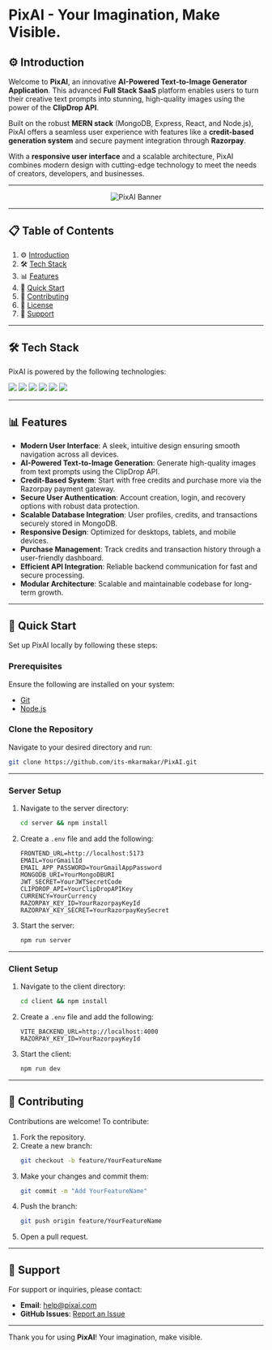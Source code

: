 # PixAI - Your Imagination, Make Visible.

## ⚙ Introduction

Welcome to **PixAI**, an innovative **AI-Powered Text-to-Image Generator Application**. This advanced **Full Stack SaaS** platform enables users to turn their creative text prompts into stunning, high-quality images using the power of the **ClipDrop API**.  

Built on the robust **MERN stack** (MongoDB, Express, React, and Node.js), PixAI offers a seamless user experience with features like a **credit-based generation system** and secure payment integration through **Razorpay**.  

With a **responsive user interface** and a scalable architecture, PixAI combines modern design with cutting-edge technology to meet the needs of creators, developers, and businesses.

---

<div align="center">
  <img src="https://drive.google.com/uc?export=view&id=1uWj3giQl89EfkU0k6x_ien1-PUqhzfYE" alt="PixAI Banner">
</div>

---

## 📋 Table of Contents

1. ⚙ [Introduction](#introduction)  
2. 🛠️ [Tech Stack](#tech-stack)  
3. 📊 [Features](#features)  
4. 🚀 [Quick Start](#quick-start)  
5. 🤝 [Contributing](#contributing)  
6. 📜 [License](#license)  
7. 💬 [Support](#support)  

---

## 🛠️ Tech Stack

PixAI is powered by the following technologies:  

<div>
  <img src="https://img.shields.io/badge/JavaScript-F7DF1E?style=for-the-badge&logo=javascript&logoColor=black">
  <img src="https://img.shields.io/badge/Tailwind_CSS-38B2AC?style=for-the-badge&logo=tailwind-css&logoColor=white">
  <img src="https://img.shields.io/badge/MongoDB-4EA94B?style=for-the-badge&logo=mongodb&logoColor=white">
  <img src="https://img.shields.io/badge/Express.js-404D59?style=for-the-badge">
  <img src="https://img.shields.io/badge/React-20232A?style=for-the-badge&logo=react&logoColor=61DAFB">
  <img src="https://img.shields.io/badge/Node.js-43853D?style=for-the-badge&logo=node.js&logoColor=white">
</div>

---

## 📊 Features

- **Modern User Interface**: A sleek, intuitive design ensuring smooth navigation across all devices.  
- **AI-Powered Text-to-Image Generation**: Generate high-quality images from text prompts using the ClipDrop API.  
- **Credit-Based System**: Start with free credits and purchase more via the Razorpay payment gateway.  
- **Secure User Authentication**: Account creation, login, and recovery options with robust data protection.  
- **Scalable Database Integration**: User profiles, credits, and transactions securely stored in MongoDB.  
- **Responsive Design**: Optimized for desktops, tablets, and mobile devices.  
- **Purchase Management**: Track credits and transaction history through a user-friendly dashboard.  
- **Efficient API Integration**: Reliable backend communication for fast and secure processing.  
- **Modular Architecture**: Scalable and maintainable codebase for long-term growth.  

---

## 🚀 Quick Start

Set up PixAI locally by following these steps:

### **Prerequisites**  
Ensure the following are installed on your system:  
- [Git](https://git-scm.com/)  
- [Node.js](https://nodejs.org/)  

### **Clone the Repository**  
Navigate to your desired directory and run:  
```bash
git clone https://github.com/its-mkarmakar/PixAI.git
```

---

### **Server Setup**  

1. Navigate to the server directory:  
   ```bash
   cd server && npm install
   ```

2. Create a `.env` file and add the following:  
   ```env
   FRONTEND_URL=http://localhost:5173
   EMAIL=YourGmailId
   EMAIL_APP_PASSWORD=YourGmailAppPassword
   MONGODB_URI=YourMongoDBURI
   JWT_SECRET=YourJWTSecretCode
   CLIPDROP_API=YourClipDropAPIKey
   CURRENCY=YourCurrency
   RAZORPAY_KEY_ID=YourRazorpayKeyId
   RAZORPAY_KEY_SECRET=YourRazorpayKeySecret
   ```

3. Start the server:  
   ```bash
   npm run server
   ```

---

### **Client Setup**  

1. Navigate to the client directory:  
   ```bash
   cd client && npm install
   ```

2. Create a `.env` file and add the following:  
   ```env
   VITE_BACKEND_URL=http://localhost:4000
   RAZORPAY_KEY_ID=YourRazorpayKeyId
   ```

3. Start the client:  
   ```bash
   npm run dev
   ```

---

## 🤝 Contributing

Contributions are welcome! To contribute:

1. Fork the repository.
2. Create a new branch:  
   ```bash
   git checkout -b feature/YourFeatureName
   ```
3. Make your changes and commit them:  
   ```bash
   git commit -m "Add YourFeatureName"
   ```
4. Push the branch:  
   ```bash
   git push origin feature/YourFeatureName
   ```
5. Open a pull request.

---

## 💬 Support

For support or inquiries, please contact:  
- **Email**: help@pixai.com  
- **GitHub Issues**: [Report an Issue](https://github.com/its-mkarmakar/PixAI/issues)

---

Thank you for using **PixAI**! Your imagination, make visible.
